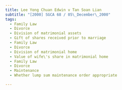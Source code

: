 ```yaml
---
title: Lee Yong Chuan Edwin v Tan Soan Lian
subtitle: "[2000] SGCA 68 / 05\_December\_2000"
tags:
  - Family Law
  - Divorce
  - Division of matrimonial assets
  - Gift of shares received prior to marriage
  - Family Law
  - Divorce
  - Division of matrimonial home
  - Value of wife\'s share in matrimonial home
  - Family Law
  - Divorce
  - Maintenance
  - Whether lump sum maintenance order appropriate

---
```


